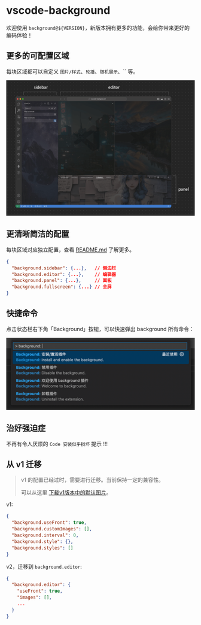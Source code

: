 # vscode-background

欢迎使用 `background@${VERSION}`，新版本拥有更多的功能，会给你带来更好的编码体验！

## 更多的可配置区域

每块区域都可以自定义 `图片/样式`、`轮播`、`随机展示`、`` 等。

<img src="../images/containers.png" width="800" />

## 更清晰简洁的配置

每块区域对应独立配置，查看 [README.md](https://github.com/shalldie/vscode-background) 了解更多。

```json
{
  "background.sidebar": {...},   // 侧边栏
  "background.editor": {...},    // 编辑器
  "background.panel": {...},     // 面板
  "background.fullscreen": {...} // 全屏
}
```

## 快捷命令

点击状态栏右下角「Background」按钮，可以快速弹出 background 所有命令：

<img width="660" src="../images/commands.png">

## 治好强迫症

不再有令人厌烦的 `Code 安装似乎损坏` 提示 !!!

## 从 v1 迁移

> v1 的配置已经过时，需要进行迁移。当前保持一定的兼容性。
>
> 可以从这里 [下载v1版本中的默认图片](https://github.com/shalldie/vscode-background/issues/106#issuecomment-392311967)。

v1:

```json
{
  "background.useFront": true,
  "background.customImages": [],
  "background.interval": 0,
  "background.style": {},
  "background.styles": []
}
```

v2，迁移到 `background.editor`:

```json
{
  "background.editor": {
    "useFront": true,
    "images": [],
    ...
  }
}
```
